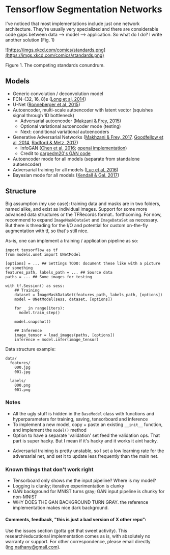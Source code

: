 # Tensorflow Segmentation Networks

I've noticed that most implementations include just one network architecture.
They're usually very specialized and there are considerable code gaps between data --> model --> application.
So what do I do?
I write another solution (Fig. 1)

![https://imgs.xkcd.com/comics/standards.png](https://imgs.xkcd.com/comics/standards.png)

Figure 1. The competing standards conundrum.

## Models
- Generic convolution / deconvolution model
- FCN-{32, 16, 8}s ([Long et al, 2014](https://people.eecs.berkeley.edu/~jonlong/long_shelhamer_fcn.pdf))
- U-Net ([Ronneberger et al, 2015](https://arxiv.org/pdf/1505.04597.pdf))
- Autoencoder, multi-scale autoencoder with latent vector (squishes signal through 1D bottleneck)
  - Adversarial autoencoder ([Makzani & Frey, 2015](https://arxiv.org/pdf/1511.05644.pdf))
  - Optional variational autoencoder mode (testing)
  - Next: conditional variational autoencoders
- Generative Adversarial Networks ([Makhzani & Frey, 2017](https://arxiv.org/pdf/1706.00531.pdf), [Goodfellow et al, 2014](http://papers.nips.cc/paper/5423-generative-adversarial-nets.pdf), [Radford & Metz, 2017](https://arxiv.org/pdf/1511.06434.pdf))
  - InfoGAN ([Chen et al, 2016](http://papers.nips.cc/paper/6399-infogan-interpretable-representation-learning-by-information-maximizing-generative-adversarial-nets.pdf); [openai implementation](https://github.com/openai/InfoGAN))
  - Credit to [carpedm20's GAN code](https://github.com/carpedm20/DCGAN-tensorflow)
- Autoencoder mode for all models (separate from standalone autoencoder)
- Adversarial training for all models ([Luc et al, 2016](https://arxiv.org/pdf/1611.08408.pdf))
- Bayesian mode for all models ([Kendall & Gal, 2017](https://arxiv.org/pdf/1703.04977.pdf))

<!-- @article{kendall2017uncertainties,
  title={What Uncertainties Do We Need in Bayesian Deep Learning for Computer Vision?},
  author={Kendall, Alex and Gal, Yarin},
  journal={arXiv preprint arXiv:1703.04977},
  year={2017}
} -->

## Structure
Big assumption (my use case): training data and masks are in two folders, named alike, and exist as individual images.
Support for some more advanced data structures or the TFRecords format.. forthcoming.
For now, recommend to expand `ImageMaskDataSet` and `ImageDataSet` as necessary.
But there is threading for the I/O and potential for custom on-the-fly augmentation with tf, so that's still nice.

As-is, one can implement a training / application pipeline as so:
```
import tensorflow as tf
from models.unet import UNetModel

[options] = ... ## Settings TODO: document these like with a picture or something
features_path, labels_path = ... ## Source data
paths = ... ## Some images for testing

with tf.Session() as sess:
    ## Training
    dataset = ImageMaskDataSet(features_path, labels_path, [options])
    model = UNetModel(sess, dataset, [options])

    for _ in range(iters):
      model.train_step()

    model.snapshot()

    ## Inference
    image_tensor = load_images(paths, [options])
    inference = model.infer(image_tensor)
```

Data structure example:
```
data/
  features/
    000.jpg
    001.jpg

  labels/
    000.png
    001.png
```


### Notes
- All the ugly stuff is hidden in the `BaseModel` class with functions and hyperparameters for training, saving, tensorboard and inference
- To implement a new model, copy + paste an existing `__init__` function, and implement the `model()` method
- Option to have a separate 'validation' set feed the validation ops. That part is super hacky. But I mean if it's hacky and it works it aint hacky.
<!-- - See my [other project](https://github.com/nathanin/histo-seg) for a potential use case outside of self-driving cars and benchmarking datasets. -->
- Adversarial training is pretty unstable, so I set a low learning rate for the adversarial net, and set it to update less frequently than the main net.


### Known things that don't work right
- Tensorboard only shows me the input pipeline? Where is my model?
- Logging is clunky; iterative experimentation is clunky
- GAN background for MNIST turns gray; GAN input pipeline is chunky for non-MNIST
- WHY DOES THE GAN BACKGROUND TURN GRAY. the reference implementation makes nice dark background.


#### Comments, feedback, "this is just a bad version of X other repo":
Use the issues section (gotta get that sweet activity).
This research/educational implementation comes as is, with absolutely no warranty or support.
For other correspondence, please email directly (<ing.nathany@gmail.com>).
